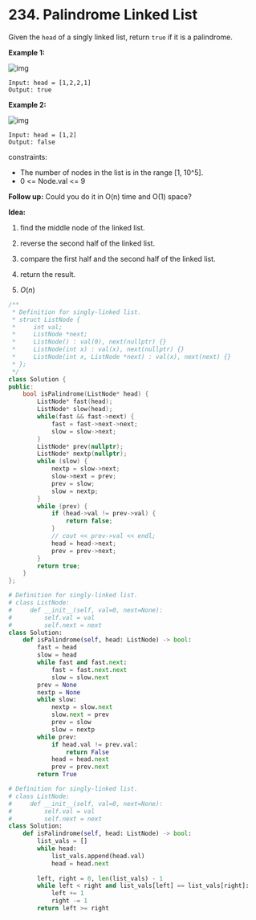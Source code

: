 # 234. Palindrome Linked List

Given the `head` of a singly linked list, return `true` if it is a palindrome.

**Example 1:**

![img](https://assets.leetcode.com/uploads/2021/03/03/pal1linked-list.jpg)

```
Input: head = [1,2,2,1]
Output: true
```

**Example 2:**

![img](https://assets.leetcode.com/uploads/2021/03/03/pal2linked-list.jpg)

```
Input: head = [1,2]
Output: false
```

constraints:

- The number of nodes in the list is in the range [1, 10^5].
- 0 <= Node.val <= 9

**Follow up:** Could you do it in O(n) time and O(1) space?

**Idea:**

1. find the middle node of the linked list.

2. reverse the second half of the linked list.
3. compare the first half and the second half of the linked list.
4. return the result.
5. $O(n)$

```cpp
/**
 * Definition for singly-linked list.
 * struct ListNode {
 *     int val;
 *     ListNode *next;
 *     ListNode() : val(0), next(nullptr) {}
 *     ListNode(int x) : val(x), next(nullptr) {}
 *     ListNode(int x, ListNode *next) : val(x), next(next) {}
 * };
 */
class Solution {
public:
    bool isPalindrome(ListNode* head) {
        ListNode* fast(head);
        ListNode* slow(head);
        while(fast && fast->next) {
            fast = fast->next->next;
            slow = slow->next;
        }
        ListNode* prev(nullptr);
        ListNode* nextp(nullptr);
        while (slow) {
            nextp = slow->next;
            slow->next = prev;
            prev = slow;
            slow = nextp;
        }
        while (prev) {
            if (head->val != prev->val) {
                return false;
            }
            // cout << prev->val << endl;
            head = head->next;
            prev = prev->next;
        }
        return true;
    }
};
```

```python
# Definition for singly-linked list.
# class ListNode:
#     def __init__(self, val=0, next=None):
#         self.val = val
#         self.next = next
class Solution:
    def isPalindrome(self, head: ListNode) -> bool:
        fast = head
        slow = head
        while fast and fast.next:
            fast = fast.next.next
            slow = slow.next
        prev = None
        nextp = None
        while slow:
            nextp = slow.next
            slow.next = prev
            prev = slow
            slow = nextp
        while prev:
            if head.val != prev.val:
                return False
            head = head.next
            prev = prev.next
        return True
```

```python
# Definition for singly-linked list.
# class ListNode:
#     def __init__(self, val=0, next=None):
#         self.val = val
#         self.next = next
class Solution:
    def isPalindrome(self, head: ListNode) -> bool:
        list_vals = []
        while head:
            list_vals.append(head.val)
            head = head.next
        
        left, right = 0, len(list_vals) - 1
        while left < right and list_vals[left] == list_vals[right]:
            left += 1
            right -= 1
        return left >= right
```
